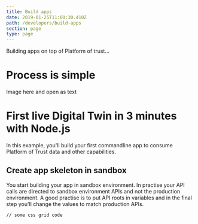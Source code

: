 ```yaml
---
title: Build apps
date: 2019-01-25T11:00:30.410Z
path: /developers/build-apps
section: page
type: page
---
```

Building apps on top of Platform of trust...


# Process is simple

Image here and open as text

# First live Digital Twin in 3 minutes with Node.js

In this example, you'll build your first commandline app to consume Platform of Trust data and other capabilities. 

## Create app skeleton in sandbox 
You start building your app in sandbox environment. In practise your API calls are directed to sandbox environment APIs and not the production environment. A good practise is to put API roots in variables and in the final step you'll change the values to match production APIs. 

<pre><code>// some css grid code </code></pre> 
